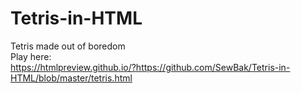 # Tetris-in-HTML
Tetris made out of boredom  
Play here:  
https://htmlpreview.github.io/?https://github.com/SewBak/Tetris-in-HTML/blob/master/tetris.html
